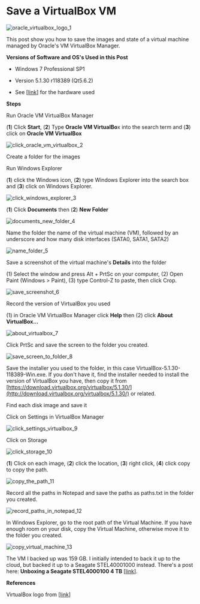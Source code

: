 # Save a VirtualBox VM

![oracle_virtualbox_logo_1](oracle_virtualbox_logo_1.png)

This post show you how to save the images and state of a virtual machine managed by Oracle's VM VirtualBox Manager.

**Versions of Software and OS's Used in this Post**

-   Windows 7 Professional SP1
    
-   Version 5.1.30 r118389 (Qt5.6.2)
    
-   See \[[link](http://www.zachpfeffer.com/single-post/2017/01/28/New-T460-System-Information)\] for the hardware used
    

**Steps**

Run Oracle VM VirtualBox Manager

(**1**) Click **Start**, (**2**) Type **Oracle VM VirtualBo**x into the search term and (**3**) click on **Oracle VM VirtualBox**

![click_oracle_vm_virtualbox_2](click_oracle_vm_virtualbox_2.png)

Create a folder for the images

Run Windows Explorer

(**1**) click the Windows icon, (**2**) type Windows Explorer into the search box and (**3**) click on Windows Explorer.

![click_windows_explorer_3](click_windows_explorer_3.png)

(**1**) Click **Documents** then (**2**) **New Folder**

![documents_new_folder_4](documents_new_folder_4.png)

Name the folder the name of the virtual machine (VM), followed by an underscore and how many disk interfaces (SATA0, SATA1, SATA2)

![name_folder_5](name_folder_5.png)

Save a screenshot of the virtual machine's **Details** into the folder

(1) Select the window and press Alt + PrtSc on your computer, (2) Open Paint (Windows > Paint), (3) type Control-Z to paste, then click Crop.

![save_screenshot_6](save_screenshot_6.png)

Record the version of VirtualBox you used

(1) in Oracle VM VirtualBox Manager click **Help** then (2) click **About VirtualBox...**

![about_virtualbox_7](about_virtualbox_7.png)

Click PrtSc and save the screen to the folder you created.

![save_screen_to_folder_8](save_screen_to_folder_8.png)

Save the installer you used to the folder, in this case VirtualBox-5.1.30-118389-Win.exe. If you don't have it, find the installer needed to install the version of VirtualBox you have, then copy it from [https://download.virtualbox.org/virtualbox/5.1.30/](http://download.virtualbox.org/virtualbox/5.1.30/) or related.

Find each disk image and save it

Click on Settings in VirtualBox Manager

![click_settings_virtualbox_9](click_settings_virtualbox_9.png)

Click on Storage

![click_storage_10](click_storage_10.png)

(**1**) Click on each image, (**2**) click the location, (**3**) right click, (**4**) click copy to copy the path.

![copy_the_path_11](copy_the_path_11.png)

Record all the paths in Notepad and save the paths as paths.txt in the folder you created.

![record_paths_in_notepad_12](record_paths_in_notepad_12.png)

In Windows Explorer, go to the root path of the Virtual Machine. If you have enough room on your disk, copy the Virtual Machine, otherwise move it to the folder you created.

![copy_virtual_machine_13](copy_virtual_machine_13.png)

The VM I backed up was 159 GB. I initially intended to back it up to the cloud, but backed it up to a Seagate STEL40001000 instead. There's a post here: **Unboxing a Seagate STEL4000100 4 TB** \[[link](http://www.zachpfeffer.com/single-post/2018/07/01/Unboxing-Seagate-STEL4000100-4-TB)\].

**References**

VirtualBox logo from \[[link](http://linux.systeminside.net/como-instalar-y-configurar-virtualbox/)\]
